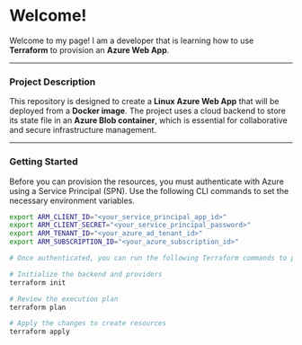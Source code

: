 # Welcome!

Welcome to my page! I am a developer that is learning how to use **Terraform** to provision an **Azure Web App**.

---

### Project Description

This repository is designed to create a **Linux Azure Web App** that will be deployed from a **Docker image**. The project uses a cloud backend to store its state file in an **Azure Blob container**, which is essential for collaborative and secure infrastructure management.

---

### Getting Started

Before you can provision the resources, you must authenticate with Azure using a Service Principal (SPN). Use the following CLI commands to set the necessary environment variables.

```bash
export ARM_CLIENT_ID="<your_service_principal_app_id>"
export ARM_CLIENT_SECRET="<your_service_principal_password>"
export ARM_TENANT_ID="<your_azure_ad_tenant_id>"
export ARM_SUBSCRIPTION_ID="<your_azure_subscription_id>"

# Once authenticated, you can run the following Terraform commands to provision the resources:

# Initialize the backend and providers
terraform init

# Review the execution plan
terraform plan

# Apply the changes to create resources
terraform apply
```
